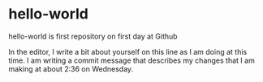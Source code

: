 # hello-world
hello-world is first repository on first day at Github

In the editor, I write a bit about yourself on  this line as I am doing at this time.
I am writing a commit message that describes my  changes that I am making at about 2:36   on Wednesday.
